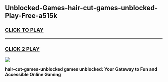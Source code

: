 
## Unblocked-Games-hair-cut-games-unblocked-Play-Free-a515k
<h3>
<a href="https://premium76.site?title=hair-cut-games-unblocked&ref=18A1">CLICK TO PLAY</a></h3>
<hr>

<h3>
<a href="https://premium76.site?title=hair-cut-games-unblocked&ref=18A1">CLICK 2 PLAY</a>
  
</h3>

<a href="https://premium76.site?title=hair-cut-games-unblocked&ref=18A1"><img src="https://clearcache.store/games.png"></a>


**hair-cut-games-unblocked games unblocked: Your Gateway to Fun and Accessible Online Gaming**
